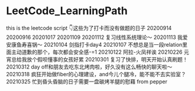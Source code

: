 # LeetCode_LearningPath
this is the leetcode script
👇这些为了打卡而没有做题的日子
20200914
20200916
20201017
20201109
20201112 复习线性系统理论～
20201113 我爱安康鱼寿喜锅～
20210104 剑指打卡day4
20210107 不想总是当一段relation里面主动道歉的那个，每次都会安全感-=1
20210122 阿拉-火凤祥诶
20210226 元宵总给我放个假呗懂事的女孩好累
20210301 复习了快排，明天开始认真刷题！
20210312 day off和朋友去吃东北烤肉啦，好久没有这么畅快的聊天啦～
20210318 疯狂开始做fiber的心理建设，and今儿个腿冷，能不能不去实验室？
20210325 忙到昏头昏脑的日子需要一盘碳烤羊腿的慰藉
from pepper



  
